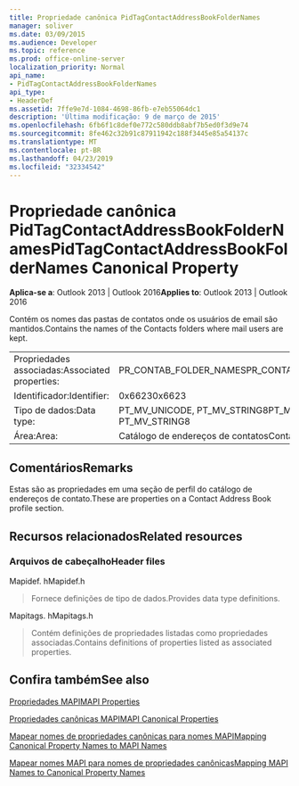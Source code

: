 ```yaml
---
title: Propriedade canônica PidTagContactAddressBookFolderNames
manager: soliver
ms.date: 03/09/2015
ms.audience: Developer
ms.topic: reference
ms.prod: office-online-server
localization_priority: Normal
api_name:
- PidTagContactAddressBookFolderNames
api_type:
- HeaderDef
ms.assetid: 7ffe9e7d-1084-4698-86fb-e7eb55064dc1
description: 'Última modificação: 9 de março de 2015'
ms.openlocfilehash: 6fb6f1c8def0e772c580ddb8abf7b5ed0f3d9e74
ms.sourcegitcommit: 8fe462c32b91c87911942c188f3445e85a54137c
ms.translationtype: MT
ms.contentlocale: pt-BR
ms.lasthandoff: 04/23/2019
ms.locfileid: "32334542"
---
```

# <a name="pidtagcontactaddressbookfoldernames-canonical-property"></a><span data-ttu-id="62485-103">Propriedade canônica PidTagContactAddressBookFolderNames</span><span class="sxs-lookup"><span data-stu-id="62485-103">PidTagContactAddressBookFolderNames Canonical Property</span></span>

  
  
<span data-ttu-id="62485-104">**Aplica-se a**: Outlook 2013 | Outlook 2016</span><span class="sxs-lookup"><span data-stu-id="62485-104">**Applies to**: Outlook 2013 | Outlook 2016</span></span> 
  
<span data-ttu-id="62485-105">Contém os nomes das pastas de contatos onde os usuários de email são mantidos.</span><span class="sxs-lookup"><span data-stu-id="62485-105">Contains the names of the Contacts folders where mail users are kept.</span></span>
  
|||
|:-----|:-----|
|<span data-ttu-id="62485-106">Propriedades associadas:</span><span class="sxs-lookup"><span data-stu-id="62485-106">Associated properties:</span></span>  <br/> |<span data-ttu-id="62485-107">PR_CONTAB_FOLDER_NAMES</span><span class="sxs-lookup"><span data-stu-id="62485-107">PR_CONTAB_FOLDER_NAMES</span></span>  <br/> |
|<span data-ttu-id="62485-108">Identificador:</span><span class="sxs-lookup"><span data-stu-id="62485-108">Identifier:</span></span>  <br/> |<span data-ttu-id="62485-109">0x6623</span><span class="sxs-lookup"><span data-stu-id="62485-109">0x6623</span></span>  <br/> |
|<span data-ttu-id="62485-110">Tipo de dados:</span><span class="sxs-lookup"><span data-stu-id="62485-110">Data type:</span></span>  <br/> |<span data-ttu-id="62485-111">PT_MV_UNICODE, PT_MV_STRING8</span><span class="sxs-lookup"><span data-stu-id="62485-111">PT_MV_UNICODE, PT_MV_STRING8</span></span>  <br/> |
|<span data-ttu-id="62485-112">Área:</span><span class="sxs-lookup"><span data-stu-id="62485-112">Area:</span></span>  <br/> |<span data-ttu-id="62485-113">Catálogo de endereços de contatos</span><span class="sxs-lookup"><span data-stu-id="62485-113">Contact address book</span></span>  <br/> |
   
## <a name="remarks"></a><span data-ttu-id="62485-114">Comentários</span><span class="sxs-lookup"><span data-stu-id="62485-114">Remarks</span></span>

<span data-ttu-id="62485-115">Estas são as propriedades em uma seção de perfil do catálogo de endereços de contato.</span><span class="sxs-lookup"><span data-stu-id="62485-115">These are properties on a Contact Address Book profile section.</span></span>
  
## <a name="related-resources"></a><span data-ttu-id="62485-116">Recursos relacionados</span><span class="sxs-lookup"><span data-stu-id="62485-116">Related resources</span></span>

### <a name="header-files"></a><span data-ttu-id="62485-117">Arquivos de cabeçalho</span><span class="sxs-lookup"><span data-stu-id="62485-117">Header files</span></span>

<span data-ttu-id="62485-118">Mapidef. h</span><span class="sxs-lookup"><span data-stu-id="62485-118">Mapidef.h</span></span>
  
> <span data-ttu-id="62485-119">Fornece definições de tipo de dados.</span><span class="sxs-lookup"><span data-stu-id="62485-119">Provides data type definitions.</span></span>
    
<span data-ttu-id="62485-120">Mapitags. h</span><span class="sxs-lookup"><span data-stu-id="62485-120">Mapitags.h</span></span>
  
> <span data-ttu-id="62485-121">Contém definições de propriedades listadas como propriedades associadas.</span><span class="sxs-lookup"><span data-stu-id="62485-121">Contains definitions of properties listed as associated properties.</span></span>
    
## <a name="see-also"></a><span data-ttu-id="62485-122">Confira também</span><span class="sxs-lookup"><span data-stu-id="62485-122">See also</span></span>



[<span data-ttu-id="62485-123">Propriedades MAPI</span><span class="sxs-lookup"><span data-stu-id="62485-123">MAPI Properties</span></span>](mapi-properties.md)
  
[<span data-ttu-id="62485-124">Propriedades canônicas MAPI</span><span class="sxs-lookup"><span data-stu-id="62485-124">MAPI Canonical Properties</span></span>](mapi-canonical-properties.md)
  
[<span data-ttu-id="62485-125">Mapear nomes de propriedades canônicas para nomes MAPI</span><span class="sxs-lookup"><span data-stu-id="62485-125">Mapping Canonical Property Names to MAPI Names</span></span>](mapping-canonical-property-names-to-mapi-names.md)
  
[<span data-ttu-id="62485-126">Mapear nomes MAPI para nomes de propriedades canônicas</span><span class="sxs-lookup"><span data-stu-id="62485-126">Mapping MAPI Names to Canonical Property Names</span></span>](mapping-mapi-names-to-canonical-property-names.md)

